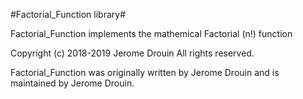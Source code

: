 #Factorial_Function library#

Factorial_Function implements the mathemical Factorial (n!) function

Copyright (c) 2018-2019 Jerome Drouin  All rights reserved.

Factorial_Function was originally written by Jerome Drouin and is maintained by Jerome Drouin.